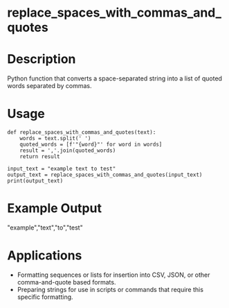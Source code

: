 # replace_spaces_with_commas_and_quotes

# Description
Python function that converts a space-separated string into a list of quoted words separated by commas.

# Usage
```
def replace_spaces_with_commas_and_quotes(text):
    words = text.split(' ')
    quoted_words = [f'"{word}"' for word in words]
    result = ','.join(quoted_words)
    return result

input_text = "example text to test"
output_text = replace_spaces_with_commas_and_quotes(input_text)
print(output_text)

``` 

# Example Output
"example","text","to","test"

# Applications
* Formatting sequences or lists for insertion into CSV, JSON, or other comma-and-quote based formats.
* Preparing strings for use in scripts or commands that require this specific formatting.

